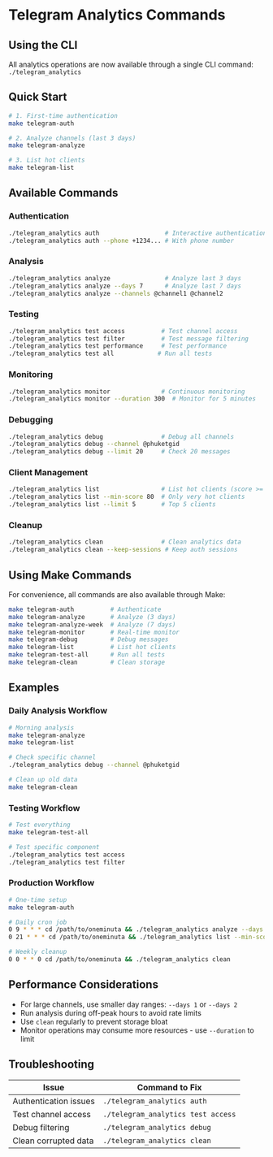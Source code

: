 # Telegram Analytics Commands

## Using the CLI

All analytics operations are now available through a single CLI command: `./telegram_analytics`

## Quick Start

```bash
# 1. First-time authentication
make telegram-auth

# 2. Analyze channels (last 3 days)
make telegram-analyze

# 3. List hot clients
make telegram-list
```

## Available Commands

### Authentication
```bash
./telegram_analytics auth                  # Interactive authentication
./telegram_analytics auth --phone +1234... # With phone number
```

### Analysis
```bash
./telegram_analytics analyze               # Analyze last 3 days
./telegram_analytics analyze --days 7      # Analyze last 7 days
./telegram_analytics analyze --channels @channel1 @channel2
```

### Testing
```bash
./telegram_analytics test access          # Test channel access
./telegram_analytics test filter          # Test message filtering
./telegram_analytics test performance     # Test performance
./telegram_analytics test all            # Run all tests
```

### Monitoring
```bash
./telegram_analytics monitor              # Continuous monitoring
./telegram_analytics monitor --duration 300  # Monitor for 5 minutes
```

### Debugging
```bash
./telegram_analytics debug                # Debug all channels
./telegram_analytics debug --channel @phuketgid
./telegram_analytics debug --limit 20     # Check 20 messages
```

### Client Management
```bash
./telegram_analytics list                 # List hot clients (score >= 60)
./telegram_analytics list --min-score 80  # Only very hot clients
./telegram_analytics list --limit 5       # Top 5 clients
```

### Cleanup
```bash
./telegram_analytics clean                # Clean analytics data
./telegram_analytics clean --keep-sessions # Keep auth sessions
```

## Using Make Commands

For convenience, all commands are also available through Make:

```bash
make telegram-auth          # Authenticate
make telegram-analyze       # Analyze (3 days)
make telegram-analyze-week  # Analyze (7 days)
make telegram-monitor       # Real-time monitor
make telegram-debug         # Debug messages
make telegram-list          # List hot clients
make telegram-test-all      # Run all tests
make telegram-clean         # Clean storage
```

## Examples

### Daily Analysis Workflow
```bash
# Morning analysis
make telegram-analyze
make telegram-list

# Check specific channel
./telegram_analytics debug --channel @phuketgid

# Clean up old data
make telegram-clean
```

### Testing Workflow
```bash
# Test everything
make telegram-test-all

# Test specific component
./telegram_analytics test access
./telegram_analytics test filter
```

### Production Workflow
```bash
# One-time setup
make telegram-auth

# Daily cron job
0 9 * * * cd /path/to/oneminuta && ./telegram_analytics analyze --days 1
0 21 * * * cd /path/to/oneminuta && ./telegram_analytics list --min-score 70

# Weekly cleanup
0 0 * * 0 cd /path/to/oneminuta && ./telegram_analytics clean
```

## Performance Considerations

- For large channels, use smaller day ranges: `--days 1` or `--days 2`
- Run analysis during off-peak hours to avoid rate limits
- Use `clean` regularly to prevent storage bloat
- Monitor operations may consume more resources - use `--duration` to limit

## Troubleshooting

| Issue | Command to Fix |
|-------|---------------|
| Authentication issues | `./telegram_analytics auth` |
| Test channel access | `./telegram_analytics test access` |
| Debug filtering | `./telegram_analytics debug` |
| Clean corrupted data | `./telegram_analytics clean` |